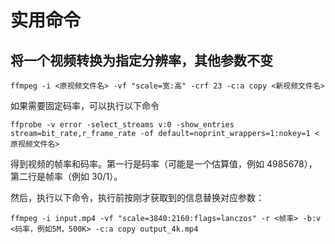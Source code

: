 # 实用命令

## 将一个视频转换为指定分辨率，其他参数不变

```
ffmpeg -i <原视频文件名> -vf "scale=宽:高" -crf 23 -c:a copy <新视频文件名>
```

如果需要固定码率，可以执行以下命令

```
ffprobe -v error -select_streams v:0 -show_entries stream=bit_rate,r_frame_rate -of default=noprint_wrappers=1:nokey=1 <原视频文件名>
```

得到视频的帧率和码率。第一行是码率（可能是一个估算值，例如 4985678），第二行是帧率（例如 30/1）。

然后，执行以下命令，执行前按刚才获取到的信息替换对应参数：

```
ffmpeg -i input.mp4 -vf "scale=3840:2160:flags=lanczos" -r <帧率> -b:v <码率，例如5M，500K> -c:a copy output_4k.mp4
```
